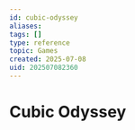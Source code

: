 ```yaml
---
id: cubic-odyssey
aliases: 
tags: []
type: reference
topic: Games
created: 2025-07-08
uid: 202507082360
---
```


# Cubic Odyssey
